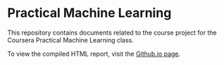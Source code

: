 # Practical Machine Learning
This repository contains documents related to the course project for the Coursera Practical Machine Learning class.

To view the compiled HTML report, visit the <a href='http://brandonkopp.github.io/Practical-Machine-Learning/'>Github.io page</a>.
